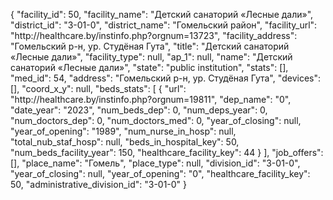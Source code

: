 {
    "facility_id": 50,
    "facility_name": "Детский санаторий «Лесные дали»",
    "district_id": "3-01-0",
    "district_name": "Гомельский район",
    "facility_url": "http:\/\/healthcare.by\/instinfo.php?orgnum=13723",
    "facility_address": "Гомельский р-н, ур. Студёная Гута",
    "title": "Детский санаторий «Лесные дали»",
    "facility_type": null,
    "ap_1": null,
    "name": "Детский санаторий «Лесные дали»",
    "state": "public institution",
    "stats": [],
    "med_id": 54,
    "address": "Гомельский р-н, ур. Студёная Гута",
    "devices": [],
    "coord_x_y": null,
    "beds_stats": [
        {
            "url": "http:\/\/healthcare.by\/instinfo.php?orgnum=19811",
            "dep_name": "0",
            "date_year": "2023",
            "num_beds_dep": 0,
            "num_deps_year": 0,
            "num_doctors_dep": 0,
            "num_doctors_med": 0,
            "year_of_closing": null,
            "year_of_opening": "1989",
            "num_nurse_in_hosp": null,
            "total_nub_staf_hosp": null,
            "beds_in_hospital_key": 50,
            "num_beds_facility_year": 150,
            "healthcare_facility_key": 44
        }
    ],
    "job_offers": [],
    "place_name": "Гомель",
    "place_type": null,
    "division_id": "3-01-0",
    "year_of_closing": null,
    "year_of_opening": "0",
    "healthcare_facility_key": 50,
    "administrative_division_id": "3-01-0"
}